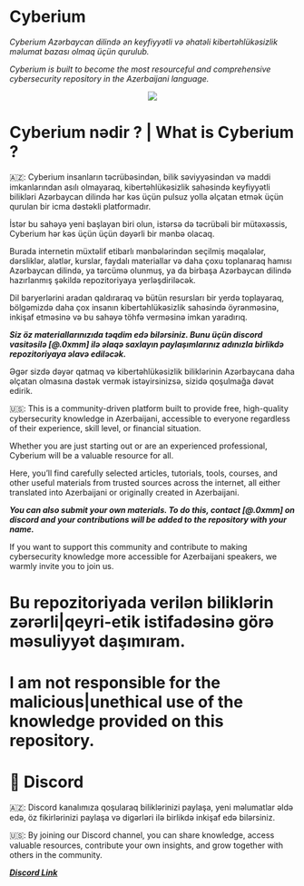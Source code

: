 # Cyberium
*Cyberium Azərbaycan dilində ən keyfiyyətli və əhatəli kibertəhlükəsizlik məlumat bazası olmaq üçün qurulub.* 

*Cyberium is built to become the most resourceful and comprehensive cybersecurity repository in the Azerbaijani language.*



<p align="center">
  <img src="https://avatars.githubusercontent.com/u/229837030?v=4">
</p>

# Cyberium nәdir ? | What is Cyberium ? 

🇦🇿: Cyberium insanların təcrübəsindən, bilik səviyyəsindən və maddi imkanlarından asılı olmayaraq, kibertəhlükəsizlik sahəsində keyfiyyətli bilikləri Azərbaycan dilində hər kəs üçün pulsuz yolla əlçatan etmək üçün qurulan bir icma dəstəkli platformadır.

İstər bu sahəyə yeni başlayan biri olun, istərsə də təcrübəli bir mütəxəssis, Cyberium hər kəs üçün üçün dəyərli bir mənbə olacaq. 

Burada internetin müxtəlif etibarlı mənbələrindən seçilmiş məqalələr, dərsliklər, alətlər, kurslar, faydalı materiallar və daha çoxu toplanaraq hamısı Azərbaycan dilində, ya tərcümə olunmuş, ya da birbaşa Azərbaycan dilində hazırlanmış şəkildə repozitoriyaya yerləşdiriləcək.

Dil baryerlərini aradan qaldıraraq və bütün resursları bir yerdə toplayaraq, bölgəmizdə daha çox insanın kibertəhlükəsizlik sahəsində öyrənməsinə, inkişaf etməsinə və bu sahəyə töhfə verməsinə imkan yaradırıq.

***_Siz öz materiallarınızıda təqdim edə bilərsiniz. Bunu üçün discord vasitəsilə [@.0xmm] ilə əlaqə saxlayın paylaşımlarınız adınızla birlikdə repozitoriyaya əlavə ediləcək._***

Əgər sizdə dəyər qatmaq və kibertəhlükəsizlik biliklərinin Azərbaycana daha əlçatan olmasına dəstək vermək istəyirsinizsə, sizidə qoşulmağa dəvət edirik.

🇺🇸: This is a community-driven platform built to provide free, high-quality cybersecurity knowledge in Azerbaijani, accessible to everyone regardless of their experience, skill level, or financial situation.

Whether you are just starting out or are an experienced professional, Cyberium will be a valuable resource for all.

Here, you’ll find carefully selected articles, tutorials, tools, courses, and other useful materials from trusted sources across the internet, all either translated into Azerbaijani or originally created in Azerbaijani.

***_You can also submit your own materials. To do this, contact [@.0xmm] on discord and your contributions will be added to the repository with your name._***

If you want to support this community and contribute to making cybersecurity knowledge more accessible for Azerbaijani speakers, we warmly invite you to join us.

# Bu repozitoriyada verilən biliklərin zərərli|qeyri-etik istifadəsinə görə məsuliyyət daşımıram.
# I am not responsible for the malicious|unethical use of the knowledge provided on this repository.

# 💬 Discord 
🇦🇿: Discord kanalımıza qoşularaq biliklərinizi paylaşa, yeni məlumatlar əldə edə, öz fikirlərinizi paylaşa və digərləri ilə birlikdə inkişaf edə bilərsiniz.

🇺🇸: By joining our Discord channel, you can share knowledge, access valuable resources, contribute your own insights, and grow together with others in the community.

[_**Discord Link**_](https://discord.com/invite/KHk9NBHJnJ) 
